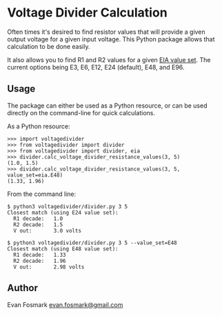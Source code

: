 Voltage Divider Calculation
===========================

Often times it's desired to find resistor values that will provide
a given output voltage for a given input voltage. This Python package
allows that calculation to be done easily.

It also allows you to find R1 and R2 values for a given 
[EIA value set](http://www.logwell.com/tech/components/resistor_values.html).
The current options being E3, E6, E12, E24 (default), E48, and E96.


Usage
-----

The package can either be used as a Python resource, or can be used directly on
the command-line for quick calculations.

As a Python resource:

	>>> import voltagedivider
	>>> from voltagedivider import divider
	>>> from voltagedivider import divider, eia
	>>> divider.calc_voltage_divider_resistance_values(3, 5)
	(1.0, 1.5)
	>>> divider.calc_voltage_divider_resistance_values(3, 5, value_set=eia.E48)
	(1.33, 1.96)

From the command line:

	$ python3 voltagedivider/divider.py 3 5
	Closest match (using E24 value set):
	  R1 decade:   1.0
	  R2 decade:   1.5
	  V out:       3.0 volts

	$ python3 voltagedivider/divider.py 3 5 --value_set=E48
	Closest match (using E48 value set):
	  R1 decade:   1.33
	  R2 decade:   1.96
	  V out:       2.98 volts


Author
------

Evan Fosmark <evan.fosmark@gmail.com>